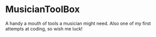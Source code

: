# MusicianToolBox
A handy a mouth of tools a musician might need. Also one of my first attempts at coding, so wish me luck!
